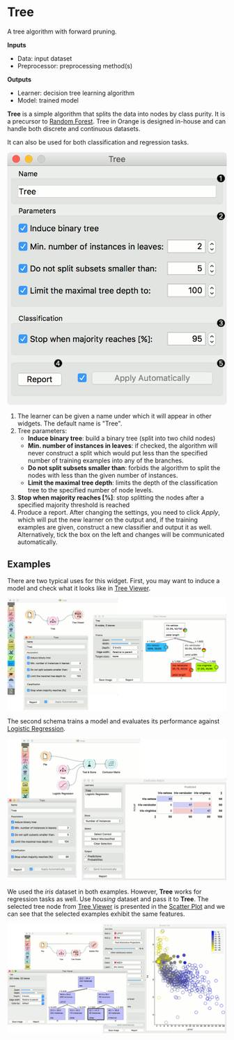 Tree
====

A tree algorithm with forward pruning.

**Inputs**

- Data: input dataset
- Preprocessor: preprocessing method(s)

**Outputs**

- Learner: decision tree learning algorithm
- Model: trained model

**Tree** is a simple algorithm that splits the data into nodes by class purity. It is a precursor to [Random Forest](../model/randomforest.md). Tree in Orange is designed in-house and can handle both discrete and continuous datasets.

It can also be used for both classification and regression tasks.

![](images/Tree-stamped.png)

1. The learner can be given a name under which it will appear in other widgets. The default name is "Tree".
2. Tree parameters:
   - **Induce binary tree**: build a binary tree (split into two child nodes)
   - **Min. number of instances in leaves**: if checked, the algorithm will never construct a split which would put less than the specified number of training examples into any of the branches.
   - **Do not split subsets smaller than**: forbids the algorithm to split the nodes with less than the given number of instances.
   - **Limit the maximal tree depth**: limits the depth of the classification tree to the specified number of node levels.
3. **Stop when majority reaches [%]**: stop splitting the nodes after a specified majority threshold is reached
4. Produce a report. After changing the settings, you need to click *Apply*, which will put the new learner on the output and, if the training examples are given, construct a new classifier and output it as well. Alternatively, tick the box on the left and changes will be communicated automatically.

Examples
--------

There are two typical uses for this widget. First, you may want to induce a model and check what it looks like in [Tree Viewer](../visualize/treeviewer.md).

![](images/Tree-classification-visualize.png)

The second schema trains a model and evaluates its performance against [Logistic Regression](../model/logisticregression.md).

![](images/Tree-classification-model.png)

We used the *iris* dataset in both examples. However, **Tree** works for regression tasks as well. Use *housing* dataset and pass it to **Tree**. The selected tree node from [Tree Viewer](../visualize/treeviewer.md) is presented in the [Scatter Plot](../visualize/scatterplot.md) and we can see that the selected examples exhibit the same features.

![](images/Tree-regression-subset.png)

